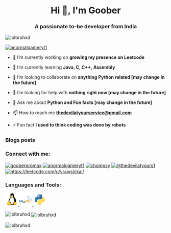 <h1 align="center">Hi 👋, I'm Goober</h1>
<h3 align="center">A passionate to-be developer from India</h3>

<p align="left"> <img src="https://komarev.com/ghpvc/?username=lolbruhxd&label=Profile%20views&color=0e75b6&style=flat" alt="lolbruhxd" /> </p>

<p align="left"> <a href="https://twitter.com/anormalgameryt1" target="blank"><img src="https://img.shields.io/twitter/follow/anormalgameryt1?logo=twitter&style=for-the-badge" alt="anormalgameryt1" /></a> </p>

- 🔭 I’m currently working on **growing my presence on Leetcode**

- 🌱 I’m currently learning **Java, C, C++, Assembly**

- 👯 I’m looking to collaborate on **anything Python related [may change in the future]**

- 🤝 I’m looking for help with **nothing right now [may change in the future]**

- 💬 Ask me about **Python and Fun facts [may change in the future]**

- 📫 How to reach me **thedevilatyourservice@gmail.com**

- ⚡ Fun fact **I used to think coding was done by robots**

### Blogs posts
<!-- BLOG-POST-LIST:START -->
<!-- BLOG-POST-LIST:END -->

<h3 align="left">Connect with me:</h3>
<p align="left">
<a href="https://dev.to/gooberpromax" target="blank"><img align="center" src="https://raw.githubusercontent.com/rahuldkjain/github-profile-readme-generator/master/src/images/icons/Social/devto.svg" alt="gooberpromax" height="30" width="40" /></a>
<a href="https://twitter.com/anormalgameryt1" target="blank"><img align="center" src="https://raw.githubusercontent.com/rahuldkjain/github-profile-readme-generator/master/src/images/icons/Social/twitter.svg" alt="anormalgameryt1" height="30" width="40" /></a>
<a href="https://www.youtube.com/c/chompsy" target="blank"><img align="center" src="https://raw.githubusercontent.com/rahuldkjain/github-profile-readme-generator/master/src/images/icons/Social/youtube.svg" alt="chompsy" height="30" width="40" /></a>
<a href="https://www.hackerrank.com/@thedevilatyours1" target="blank"><img align="center" src="https://raw.githubusercontent.com/rahuldkjain/github-profile-readme-generator/master/src/images/icons/Social/hackerrank.svg" alt="@thedevilatyours1" height="30" width="40" /></a>
<a href="https://www.leetcode.com/https://leetcode.com/u/vrawslckai/" target="blank"><img align="center" src="https://raw.githubusercontent.com/rahuldkjain/github-profile-readme-generator/master/src/images/icons/Social/leet-code.svg" alt="https://leetcode.com/u/vrawslckai/" height="30" width="40" /></a>
</p>

<h3 align="left">Languages and Tools:</h3>
<p align="left"> <a href="https://www.linux.org/" target="_blank" rel="noreferrer"> <img src="https://raw.githubusercontent.com/devicons/devicon/master/icons/linux/linux-original.svg" alt="linux" width="40" height="40"/> </a> <a href="https://www.mysql.com/" target="_blank" rel="noreferrer"> <img src="https://raw.githubusercontent.com/devicons/devicon/master/icons/mysql/mysql-original-wordmark.svg" alt="mysql" width="40" height="40"/> </a> <a href="https://www.python.org" target="_blank" rel="noreferrer"> <img src="https://raw.githubusercontent.com/devicons/devicon/master/icons/python/python-original.svg" alt="python" width="40" height="40"/> </a> </p>

<p><img align="left" src="https://github-readme-stats.vercel.app/api/top-langs?username=lolbruhxd&show_icons=true&locale=en&layout=compact" alt="lolbruhxd" /></p>

<p>&nbsp;<img align="center" src="https://github-readme-stats.vercel.app/api?username=lolbruhxd&show_icons=true&locale=en" alt="lolbruhxd" /></p>

<p><img align="center" src="https://github-readme-streak-stats.herokuapp.com/?user=lolbruhxd&" alt="lolbruhxd" /></p>
